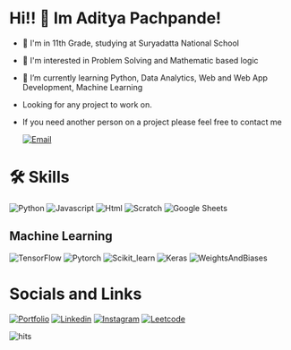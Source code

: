 # Hi!! 👋 Im Aditya Pachpande!

- 🏫 I'm in 11th Grade, studying at Suryadatta National School

- 👀 I'm interested in Problem Solving and Mathematic based logic
- 🌱 I’m currently learning Python, Data Analytics, Web and Web App Development, Machine Learning
- Looking for any project to work on.
- If you need another person on a project please feel free to contact me

    [![Email](https://img.shields.io/badge/Gmail-D14836?style=for-the-badge&logo=gmail&logoColor=white)](mailto:Swaggerpanda30@gmail.com)


# 🛠 Skills
![Python](	https://img.shields.io/badge/Python-FFD43B?style=for-the-badge&logo=python&logoColor=blue)
![Javascript](https://img.shields.io/badge/JavaScript-323330?style=for-the-badge&logo=javascript&logoColor=F7DF1E)
![Html](https://img.shields.io/badge/HTML5-E34F26?style=for-the-badge&logo=html5&logoColor=white)
![Scratch](https://img.shields.io/badge/Scratch-Game%20Physics-4D97FF?style=for-the-badge&logo=Scratch&logoColor=white)
![Google Sheets](https://img.shields.io/badge/Google%20Sheets-34A853?style=for-the-badge&logo=google-sheets&logoColor=white)

## Machine Learning
![TensorFlow](https://img.shields.io/badge/TensorFlow-FF6F00?style=for-the-badge&logo=TensorFlow&logoColor=white)
![Pytorch](https://img.shields.io/badge/PyTorch-EE4C2C?style=for-the-badge&logo=PyTorch&logoColor=white)
![Scikit_learn](https://img.shields.io/badge/scikit_learn-F7931E?style=for-the-badge&logo=scikit-learn&logoColor=white)
![Keras](https://img.shields.io/badge/Keras-FF0000?style=for-the-badge&logo=keras&logoColor=white)
![WeightsAndBiases](https://img.shields.io/badge/Weights_&_Biases-FFBE00?style=for-the-badge&logo=WeightsAndBiases&logoColor=white)

# Socials and Links 
[![Portfolio](https://img.shields.io/badge/my_portfolio-000?style=for-the-badge&logo=ko-fi&logoColor=white)](https://Adityapachpande.in/) 
[![Linkedin](https://img.shields.io/badge/linkedin-0A66C2?style=for-the-badge&logo=linkedin&logoColor=white)](https://www.linkedin.com/in/aditya-pachpande-8bb0a51a9/)
[![Instagram](https://img.shields.io/badge/Instagram-E4405F?style=for-the-badge&logo=instagram&logoColor=white)](https://www.instagram.com/adi2p30/)
[![Leetcode](https://img.shields.io/badge/-LeetCode-FFA116?style=for-the-badge&logo=LeetCode&logoColor=black)](https://www.instagram.com/adi2p30/)


![hits](https://hits.seeyoufarm.com/api/count/incr/badge.svg?url=https%3A%2F%2Fgithub.com%2F{Adi2p30}1212%2Fhit-counter)

